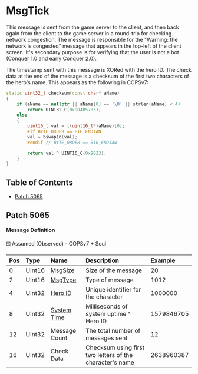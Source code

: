 # MsgTick

This message is sent from the game server to the client, and then back again from the client to the game server in a round-trip for checking network congestion. The message is responsible for the "Warning: the network is congested" message that appears in the top-left of the client screen. It's secondary purpose is for verifying that the user is not a bot (Conquer 1.0 and early Conquer 2.0).

The timestamp sent with this message is XORed with the hero ID. The check data at the end of the message is a checksum of the first two characters of the hero's name. This appears as the following in COPSv7:

```c++
static uint32_t checksum(const char* aName)
{
    if (aName == nullptr || aName[0] == '\0' || strlen(aName) < 4)
        return UINT32_C(0x9D4B5703);
    else
    {
        uint16_t val = ((uint16_t*)aName)[0];
        #if BYTE_ORDER == BIG_ENDIAN
        val = bswap16(val);
        #endif // BYTE_ORDER == BIG_ENDIAN

        return val ^ UINT16_C(0x9823);
    }
}
```

## Table of Contents

* [Patch 5065](#patch-5065)

## Patch 5065

#### Message Definition

☑️ Assumed (Observed) - COPSv7 + Soul

| Pos | Type | Name | Description | Example |
|:-------|:--------|:--------|:--------|:--------|
| 0  | UInt16 | [MsgSize](index.md#message-header) | Size of the message | 20 |
| 2  | UInt16 | [MsgType](index.md#message-header) | Type of message | 1012 |
| 4  | UInt32 | [Hero ID](../identifiers.md) | Unique identifier for the character | 1000000 |
| 8  | UInt32 | [System Time](../timestamp.md) | Milliseconds of system uptime ^ Hero ID | 1579846705 |
| 12 | UInt32 | Message Count | The total number of messages sent | 12 |
| 16 | UInt32 | Check Data | Checksum using first two letters of the character's name | 2638960387 | 
